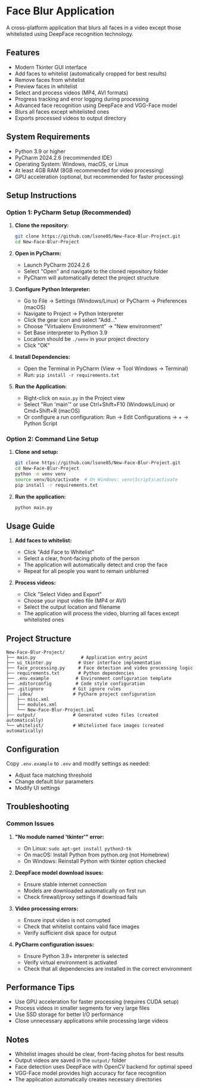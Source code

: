 # Face Blur Application

A cross-platform application that blurs all faces in a video except those whitelisted using DeepFace recognition technology.

## Features

- Modern Tkinter GUI interface
- Add faces to whitelist (automatically cropped for best results)
- Remove faces from whitelist
- Preview faces in whitelist
- Select and process videos (MP4, AVI formats)
- Progress tracking and error logging during processing
- Advanced face recognition using DeepFace and VGG-Face model
- Blurs all faces except whitelisted ones
- Exports processed videos to output directory

## System Requirements

- Python 3.9 or higher
- PyCharm 2024.2.6 (recommended IDE)
- Operating System: Windows, macOS, or Linux
- At least 4GB RAM (8GB recommended for video processing)
- GPU acceleration (optional, but recommended for faster processing)

## Setup Instructions

### Option 1: PyCharm Setup (Recommended)

1. **Clone the repository:**
   ```bash
   git clone https://github.com/lsone85/New-Face-Blur-Project.git
   cd New-Face-Blur-Project
   ```

2. **Open in PyCharm:**
   - Launch PyCharm 2024.2.6
   - Select "Open" and navigate to the cloned repository folder
   - PyCharm will automatically detect the project structure

3. **Configure Python Interpreter:**
   - Go to File → Settings (Windows/Linux) or PyCharm → Preferences (macOS)
   - Navigate to Project → Python Interpreter
   - Click the gear icon and select "Add..."
   - Choose "Virtualenv Environment" → "New environment"
   - Set Base interpreter to Python 3.9
   - Location should be `./venv` in your project directory
   - Click "OK"

4. **Install Dependencies:**
   - Open the Terminal in PyCharm (View → Tool Windows → Terminal)
   - Run: `pip install -r requirements.txt`

5. **Run the Application:**
   - Right-click on `main.py` in the Project view
   - Select "Run 'main'" or use Ctrl+Shift+F10 (Windows/Linux) or Cmd+Shift+R (macOS)
   - Or configure a run configuration: Run → Edit Configurations → + → Python Script

### Option 2: Command Line Setup

1. **Clone and setup:**
   ```bash
   git clone https://github.com/lsone85/New-Face-Blur-Project.git
   cd New-Face-Blur-Project
   python -m venv venv
   source venv/bin/activate  # On Windows: venv\Scripts\activate
   pip install -r requirements.txt
   ```

2. **Run the application:**
   ```bash
   python main.py
   ```

## Usage Guide

1. **Add faces to whitelist:**
   - Click "Add Face to Whitelist"
   - Select a clear, front-facing photo of the person
   - The application will automatically detect and crop the face
   - Repeat for all people you want to remain unblurred

2. **Process videos:**
   - Click "Select Video and Export"
   - Choose your input video file (MP4 or AVI)
   - Select the output location and filename
   - The application will process the video, blurring all faces except whitelisted ones

## Project Structure

```
New-Face-Blur-Project/
├── main.py                 # Application entry point
├── ui_tkinter.py          # User interface implementation
├── face_processing.py     # Face detection and video processing logic
├── requirements.txt       # Python dependencies
├── .env.example          # Environment configuration template
├── .editorconfig         # Code style configuration
├── .gitignore           # Git ignore rules
├── .idea/               # PyCharm project configuration
│   ├── misc.xml
│   ├── modules.xml
│   └── New-Face-Blur-Project.iml
├── output/              # Generated video files (created automatically)
└── whitelist/           # Whitelisted face images (created automatically)
```

## Configuration

Copy `.env.example` to `.env` and modify settings as needed:
- Adjust face matching threshold
- Change default blur parameters
- Modify UI settings

## Troubleshooting

### Common Issues

1. **"No module named 'tkinter'" error:**
   - On Linux: `sudo apt-get install python3-tk`
   - On macOS: Install Python from python.org (not Homebrew)
   - On Windows: Reinstall Python with tkinter option checked

2. **DeepFace model download issues:**
   - Ensure stable internet connection
   - Models are downloaded automatically on first run
   - Check firewall/proxy settings if download fails

3. **Video processing errors:**
   - Ensure input video is not corrupted
   - Check that whitelist contains valid face images
   - Verify sufficient disk space for output

4. **PyCharm configuration issues:**
   - Ensure Python 3.9+ interpreter is selected
   - Verify virtual environment is activated
   - Check that all dependencies are installed in the correct environment

## Performance Tips

- Use GPU acceleration for faster processing (requires CUDA setup)
- Process videos in smaller segments for very large files
- Use SSD storage for better I/O performance
- Close unnecessary applications while processing large videos

## Notes

- Whitelist images should be clear, front-facing photos for best results
- Output videos are saved in the `output/` folder
- Face detection uses DeepFace with OpenCV backend for optimal speed
- VGG-Face model provides high accuracy for face recognition
- The application automatically creates necessary directories